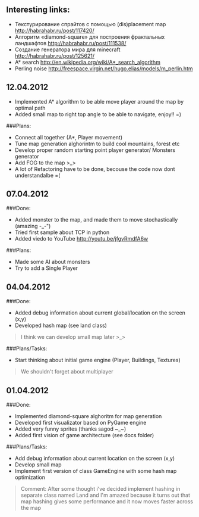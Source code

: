 Interesting links:
----------
* Текстурирование спрайтов с помощью (dis)placement map http://habrahabr.ru/post/117420/
* Алгоритм «diamond-square» для построения фрактальных ландшафтов http://habrahabr.ru/post/111538/
* Создание генератора мира для minecraft http://habrahabr.ru/post/125621/
* A* search http://en.wikipedia.org/wiki/A*_search_algorithm
* Perling noise http://freespace.virgin.net/hugo.elias/models/m_perlin.htm

12.04.2012
----------
* Implemented A* algorithm to be able move player around the map by optimal path
* Added small map to right top angle to be able to navigate, enjoy!! =)

###Plans:
* Connect all together (A*, Player movement)
* Tune map generation alghorintm to build cool mountains, forest etc
* Develop proper random starting point player generator/ Monsters generator
* Add FOG to the map >_>
* A lot of Refactoring have to be done, becouse the code now dont understandalbe =(

07.04.2012
----------

###Done:
* Added monster to the map, and made them to move stochastically (amazing -_-")
* Tried first sample about TCP in python
* Added viedo to YouTube http://youtu.be/jfgvRmdfA6w

###Plans:
* Made some AI about monsters
* Try to add a Single Player


04.04.2012
----------

###Done:
* Added debug information about current global/location on the screen (x,y)
* Developed hash map (see land class)

> I think we can develop small map later >_>

###Plans/Tasks:
* Start thinking about initial game engine (Player, Buildings, Textures)

> We shouldn't forget about multiplayer


01.04.2012
----------

###Done:

* Implemented diamond-square alghoritm for map generation
* Developed first visualizator based on PyGame engine
* Added very funny sprites (thanks sagod ~_~)
* Added first vision of game architecture (see docs folder)

###Plans/Tasks:

* Add debug information about current location on the screen (x,y)
* Develop small map
* Implement first version of class GameEngine with some hash map optimization

> Comment: After some thought i've decided implement hashing in separate class named Land
> and I'm amazed because it turns out that map hashing gives some performance and it now moves faster across the map

